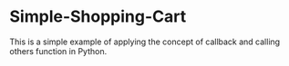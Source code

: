 # Simple-Shopping-Cart
This is a simple example of applying the concept of callback and calling others function in Python.
